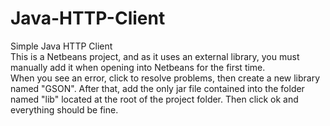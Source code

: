 # Java-HTTP-Client
Simple Java HTTP Client  
This is a Netbeans project, and as it uses an external library, you must manually add it when opening into Netbeans for the first time.  
When you see an error, click to resolve problems, then create a new library named "GSON". After that, add the only jar file contained into the folder named "lib" located at the root of the project folder. Then click ok and everything should be fine.
